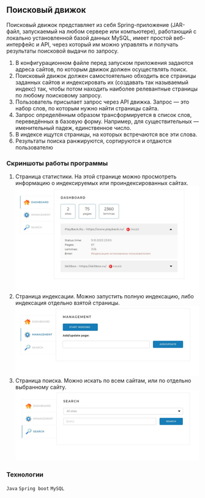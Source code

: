 ## **Поисковый движок**
Поисковый движок представляет из себя Spring-приложение (JAR-файл, запускаемый на любом 
сервере или компьютере), работающий с локально установленной базой данных MySQL, имеет 
простой веб-интерфейс и API, через который им можно управлять и получать результаты поисковой выдачи по запросу.
1. В конфигурационном файле перед запуском приложения задаются адреса сайтов, по которым движок должен осуществлять поиск.
2. Поисковый движок должен самостоятельно обходить все страницы заданных сайтов и индексировать их (создавать так называемый индекс) так, чтобы потом находить наиболее релевантные страницы по любому поисковому запросу.
3. Пользователь присылает запрос через API движка. Запрос — это набор слов, по которым нужно найти страницы сайта.
4. Запрос определённым образом трансформируется в список слов, переведённых в базовую форму. Например, для существительных — именительный падеж, единственное число.
5. В индексе ищутся страницы, на которых встречаются все эти слова.
6. Результаты поиска ранжируются, сортируются и отдаются пользователю

### **Скриншоты работы программы**
1. Страница статистики.
На этой странице можно просмотреть информацию о индексируемых или проиндексированных сайтах.
![Страница статистики](/images/dashboard.JPG "Страница статистики")
2. Страница индексации.
Можно запустить полную индексацию, либо индексация отдельно взятой страницы.
![Страница индексации](/images/managment.JPG "Страница индексации")
3. Страница поиска.
Можно искать по всем сайтам, или по отдельно выбранному сайту.
![Страница поиска](/images/search.JPG "Страница поиска")

### **Технологии**
`Java`
`Spring boot`
`MySQL`